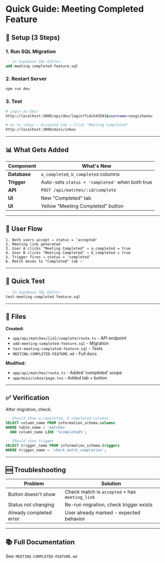 # Quick Guide: Meeting Completed Feature

## 🚀 Setup (3 Steps)

### 1. Run SQL Migration
```sql
-- In Supabase SQL Editor:
add-meeting-completed-feature.sql
```

### 2. Restart Server
```bash
npm run dev
```

### 3. Test
```bash
# Login as Emir
http://localhost:3000/api/dev/login?fid=543581&username=cengizhaneu

# Go to inbox → Accepted tab → Click "Meeting Completed"
http://localhost:3000/mini/inbox
```

---

## 📊 What Gets Added

| Component | What's New |
|-----------|------------|
| **Database** | `a_completed`, `b_completed` columns |
| **Trigger** | Auto-sets `status = 'completed'` when both true |
| **API** | `POST /api/matches/:id/complete` |
| **UI** | New "Completed" tab |
| **UI** | Yellow "Meeting Completed" button |

---

## 🎯 User Flow

```
1. Both users accept → status = 'accepted'
2. Meeting link generated
3. User A clicks "Meeting Completed" → a_completed = true
4. User B clicks "Meeting Completed" → b_completed = true
5. Trigger fires → status = 'completed'
6. Match moves to "Completed" tab ✅
```

---

## 🧪 Quick Test

```sql
-- In Supabase SQL Editor:
test-meeting-completed-feature.sql
```

---

## 📁 Files

**Created:**
- `app/api/matches/[id]/complete/route.ts` - API endpoint
- `add-meeting-completed-feature.sql` - Migration
- `test-meeting-completed-feature.sql` - Tests
- `MEETING-COMPLETED-FEATURE.md` - Full docs

**Modified:**
- `app/api/matches/route.ts` - Added 'completed' scope
- `app/mini/inbox/page.tsx` - Added tab + button

---

## ✅ Verification

After migration, check:

```sql
-- Should show a_completed, b_completed columns
SELECT column_name FROM information_schema.columns
WHERE table_name = 'matches'
  AND column_name LIKE '%completed%';

-- Should show trigger
SELECT trigger_name FROM information_schema.triggers
WHERE trigger_name = 'check_match_completion';
```

---

## 🆘 Troubleshooting

| Problem | Solution |
|---------|----------|
| Button doesn't show | Check match is `accepted` + has `meeting_link` |
| Status not changing | Re-run migration, check trigger exists |
| Already completed error | User already marked - expected behavior |

---

## 📚 Full Documentation

See: `MEETING-COMPLETED-FEATURE.md`
